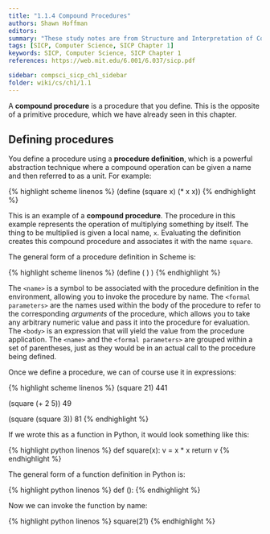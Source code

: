 ```yaml
---
title: "1.1.4 Compound Procedures"
authors: Shawn Hoffman
editors: 
summary: "These study notes are from Structure and Interpretation of Computer Programs - 2nd Edition (MIT Electrical Engineering and Computer Science) by Abelson, H. and Sussman, G."
tags: [SICP, Computer Science, SICP Chapter 1]
keywords: SICP, Computer Science, SICP Chapter 1
references: https://web.mit.edu/6.001/6.037/sicp.pdf

sidebar: compsci_sicp_ch1_sidebar
folder: wiki/cs/ch1/1.1
---
```


A **compound procedure** is a procedure that you define. This is the opposite of a primitive procedure, which we have already seen in this chapter.

## Defining procedures

You define a procedure using a **procedure definition**, which is a powerful abstraction technique where a compound operation can be given a name and then referred to as a unit. For example:

{% highlight scheme linenos %}
(define (square x) (* x x))
{% endhighlight %}

This is an example of a **compound procedure**. The procedure in this example represents the operation of multiplying something by itself. The thing to be multiplied is given a local name, `x`. Evaluating the definition creates this compound procedure and associates it with the name `square`.

The general form of a procedure definition in Scheme is:

{% highlight scheme linenos %}
(define (<name> <formal parameters>) <body>)
{% endhighlight %}

The `<name>` is a symbol to be associated with the procedure definition in the environment, allowing you to invoke the procedure by name. The `<formal  parameters>` are the names used within the body of the procedure to refer to the corresponding *arguments* of the procedure, which allows you to take any arbitrary numeric value and pass it into the procedure for evaluation. The `<body>` is an expression that will yield the value from the procedure application. The `<name>` and the `<formal parameters>` are grouped within a set of parentheses, just as they would be in an actual call to the procedure being defined.

Once we define a procedure, we can of course use it in expressions:

{% highlight scheme linenos %}
(square 21)
441

(square (+ 2 5))
49

(square (square 3))
81
{% endhighlight %}

If we wrote this as a function in Python, it would look something like this:

{% highlight python linenos %}
def square(x):
    v = x * x
    return v
{% endhighlight %}

The general form of a function definition in Python is:

{% highlight python linenos %}
def <name>(<formal parameters>):
    <body>
{% endhighlight %}

Now we can invoke the function by name:

{% highlight python linenos %}
square(21)
{% endhighlight %}
